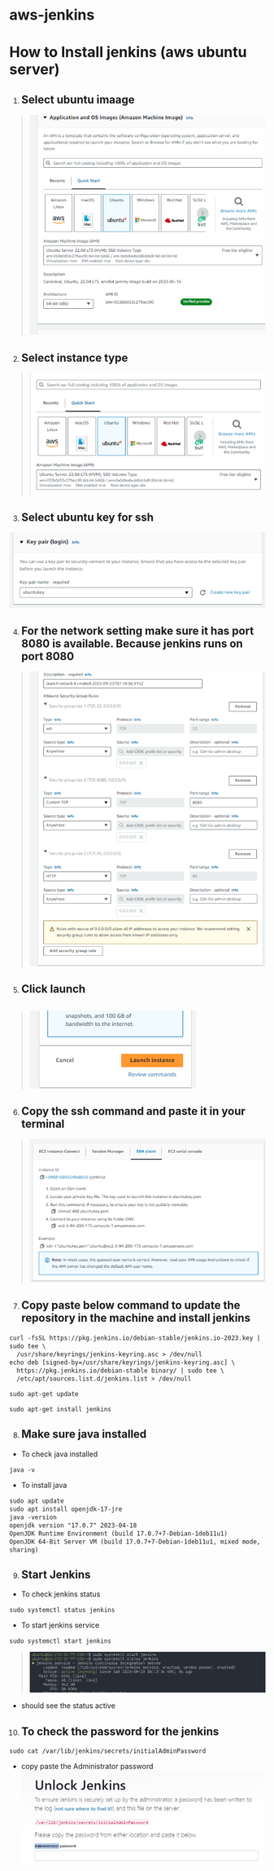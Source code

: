 # aws-jenkins

# How to Install jenkins (aws ubuntu server)


1. <h2>Select ubuntu imaage </h2>
> ![Alt text](image-1.png)

2. <h2> Select instance type </h2>

> ![Alt text](image.png)

3. <h2>Select ubuntu key for ssh</h2>
![Alt text](image-2.png)

4. <h2>For the network setting make sure it has port 8080 is available. Because jenkins runs on port 8080</h2>
> ![Alt text](image-3.png)

5. <h2>Click launch<h2>
> ![Alt text](image-4.png)

6. <h2>Copy the ssh command and paste it in your terminal</h2>
> ![Alt text](image-5.png)

7. <h2>Copy paste below command to update the repository in the machine and install jenkins</h2>


```
curl -fsSL https://pkg.jenkins.io/debian-stable/jenkins.io-2023.key | sudo tee \
  /usr/share/keyrings/jenkins-keyring.asc > /dev/null
echo deb [signed-by=/usr/share/keyrings/jenkins-keyring.asc] \
  https://pkg.jenkins.io/debian-stable binary/ | sudo tee \
  /etc/apt/sources.list.d/jenkins.list > /dev/null
```

```
sudo apt-get update
```

```
sudo apt-get install jenkins
```
8. <h2>Make sure java installed</h2>

* To check java installed
```
java -v
```

* To install java
```
sudo apt update
sudo apt install openjdk-17-jre
java -version
openjdk version "17.0.7" 2023-04-18
OpenJDK Runtime Environment (build 17.0.7+7-Debian-1deb11u1)
OpenJDK 64-Bit Server VM (build 17.0.7+7-Debian-1deb11u1, mixed mode, sharing)
```
9. <h2>Start Jenkins</h2>

* To check jenkins status
```
sudo systemctl status jenkins
```

* To start jenkins service
```
sudo systemctl start jenkins
```

> ![Alt text](image-6.png)
* should see the status active

10. <h2>To check the password for the jenkins</h2>

```
sudo cat /var/lib/jenkins/secrets/initialAdminPassword
```

* copy paste the Administrator password 
![Alt text](image-7.png)